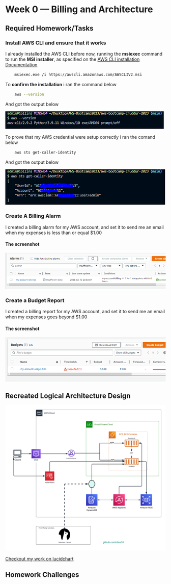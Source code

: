 # Week 0 — Billing and Architecture

## Required Homework/Tasks

### Install AWS CLI and ensure that it works

I already installed the AWS CLI before now, running the **msiexec** command to run the **MSI installer**, as specified on the [AWS CLI installation Documentation](https://docs.aws.amazon.com/cli/latest/userguide/getting-started-install.html)

```bash
    msiexec.exe /i https://awscli.amazonaws.com/AWSCLIV2.msi
```
To **confirm the installation** i ran the command below
    
```bash
    aws --version
``` 
And got the output below
    
![screen shot of aws-version](/images/aws-version.PNG)

To prove that my AWS credential were setup correctly i ran the comand below
    
```bash
    aws sts get-caller-identity
```
And got the output below

![screen shot of aws-sts](/images/awscli-ID.PNG)

### Create A Billing Alarm

I created a billing alarm for my AWS account, and set it to send me an email when my expenses is less than or equal $1.00

#### The screenshot
![screen shot of billing alarm](/images/billing-alarm.PNG)

### Create a Budget Report

I created a billing report for my AWS account, and set it to send me an email when my expenses goes beyond $1.00

#### The screenshot

![screen shot of billing report](/images/budgets.PNG)

## Recreated Logical Architecture Design
![cruddur logical diagram](/images/Cruddur-Logical-Architecture-Diagram.png)



[Checkout my work on lucidchart](https://lucid.app/lucidchart/97109e36-009f-4786-a10b-28b5f96ad11d/edit?viewport_loc=5%2C101%2C1533%2C703%2C0_0&invitationId=inv_ec725021-6490-4f6f-902b-66952ca410f6)

## Homework Challenges

